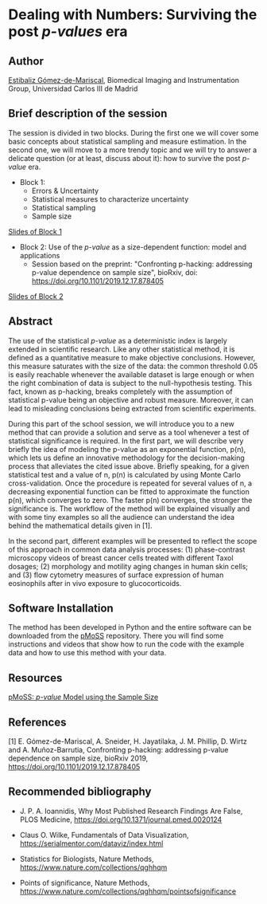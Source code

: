 
# Dealing with Numbers: Surviving the post *p-values* era

## Author

[Estibaliz Gómez-de-Mariscal](https://image.hggm.es/en/estibaliz-gomez), Biomedical Imaging and Instrumentation Group, Universidad Carlos III de Madrid

## Brief description of the session

The session is divided in two blocks. During the first one we will cover some basic concepts about statistical sampling and measure estimation. 
In the second one, we will move to a more trendy topic and we will try to answer a delicate question (or at least, discuss about it):
 how to survive the post *p-value* era.  

- Block 1: 
  - Errors & Uncertainty
  - Statistical measures to characterize uncertainty 
  - Statistical sampling 
  - Sample size 
  
[Slides of Block 1](NEUBIAS_training_school_dealingwithnumbers.pdf)

- Block 2: Use of the *p-value* as a size-dependent function: model and applications
  - Session based on the preprint: "Confronting p-hacking: addressing p-value dependence on sample size", bioRxiv, doi: https://doi.org/10.1101/2019.12.17.878405 
  
[Slides of Block 2](NEUBIAS_training_school2020.pdf)

## Abstract

The use of the statistical *p-value* as a deterministic index is largely extended in scientific research. Like any other statistical method, it is defined as a quantitative measure to make objective conclusions. 
However, this measure saturates with the size of the data: the common threshold 0.05 is easily reachable whenever the available dataset is large enough or when the right combination of data is subject to the null-hypothesis testing. 
This fact, known as p-hacking, breaks completely with the assumption of statistical p-value being an objective and robust measure. Moreover, it can lead to misleading conclusions being extracted from scientific experiments.

During this part of the school session, we will introduce you to a new method that can provide a solution and serve as a tool whenever a test of statistical significance is required. 
In the first part, we will describe very briefly the idea of modeling the p-value as an exponential function, p(n), which lets us define an innovative methodology for the decision-making process that alleviates the cited issue above. 
Briefly speaking, for a given statistical test and a value of n, p(n) is calculated by using Monte Carlo cross-validation. 
Once the procedure is repeated for several values of n, a decreasing exponential function can be fitted to approximate the function p(n), which converges to zero. 
The faster p(n) converges, the stronger the significance is. The workflow of the method will be explained visually and with some tiny examples so all the audience can understand the idea behind the mathematical details given in [1]. 

In the second part, different examples will be presented to reflect the scope of this approach in common data analysis processes: (1) phase-contrast microscopy videos of breast cancer cells treated with different Taxol dosages; (2) morphology and motility aging changes in human skin cells; and (3) flow cytometry measures of surface expression of human eosinophils after in vivo exposure to glucocorticoids.


## Software Installation

The method has been developed in Python and the entire software can be downloaded from the [pMoSS](https://github.com/BIIG-UC3M/pMoSS) repository. 
There you will find some instructions and videos that show how to run the code with the example data and how to use this method with your data. 


## Resources
[pMoSS: *p-value* Model using the Sample Size](https://github.com/BIIG-UC3M/pMoSS)

## References

[1] E. Gómez-de-Mariscal, A. Sneider, H. Jayatilaka, J. M. Phillip, D. Wirtz and A. Muñoz-Barrutia, Confronting p-hacking: addressing p-value dependence on sample size, bioRxiv 2019, https://doi.org/10.1101/2019.12.17.878405 

##  Recommended bibliography
- J. P. A. Ioannidis, Why Most Published Research Findings Are False, PLOS Medicine, https://doi.org/10.1371/journal.pmed.0020124

- Claus O. Wilke, Fundamentals of Data Visualization, https://serialmentor.com/dataviz/index.html

- Statistics for Biologists, Nature Methods, https://www.nature.com/collections/qghhqm

- Points of significance, Nature Methods, https://www.nature.com/collections/qghhqm/pointsofsignificance
